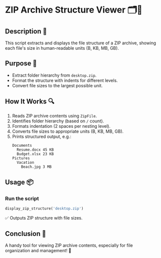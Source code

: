 # ZIP Archive Structure Viewer 🗂️📁

## Description 📝

This script extracts and displays the file structure of a ZIP archive, showing each file's size in human-readable units (B, KB, MB, GB).

## Purpose 🎯

-   Extract folder hierarchy from `desktop.zip`.
-   Format the structure with indents for different levels.
-   Convert file sizes to the largest possible unit.

## How It Works 🔍

1. Reads ZIP archive contents using `ZipFile`.
2. Identifies folder hierarchy (based on `/` count).
3. Formats indentation (2 spaces per nesting level).
4. Converts file sizes to appropriate units (B, KB, MB, GB).
5. Prints structured output, e.g.:
    ```
    Documents
      Resume.docx 45 KB
      Budget.xlsx 23 KB
    Pictures
      Vacation
        Beach.jpg 3 MB
    ```

## Usage 📦

### Run the script

```python
display_zip_structure('desktop.zip')
```

✅ Outputs ZIP structure with file sizes.

## Conclusion 🚀

A handy tool for viewing ZIP archive contents, especially for file organization and management! 🎯
